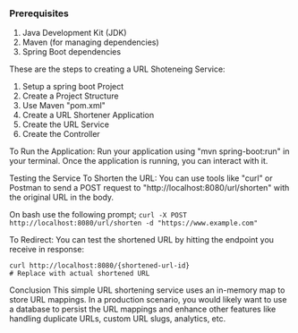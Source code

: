 ### Prerequisites
1. Java Development Kit (JDK)
2. Maven (for managing dependencies)
3. Spring Boot dependencies


These are the steps to creating a URL Shoteneing Service:
  1. Setup a spring boot Project
  2. Create a Project Structure
  3. Use Maven "pom.xml"
  4. Create a URL Shortener Application
  5. Create the URL Service
  6. Create the Controller


To Run the Application:
   Run your application using "mvn spring-boot:run" in your terminal. Once the application    is running, you can interact with it.

Testing the Service
  To Shorten the URL:
   You can use tools like "curl" or Postman to send a POST request to     "http://localhost:8080/url/shorten" with the original URL in the body.

On bash use the following prompt;
   ``
   curl -X POST http://localhost:8080/url/shorten -d "https://www.example.com"
   ``



To Redirect:
   You can test the shortened URL by hitting the endpoint you receive in response:
   
   ``` on bash
   curl http://localhost:8080/{shortened-url-id}  
# Replace with actual shortened URL
   ```



Conclusion
  This simple URL shortening service uses an in-memory map to store URL mappings. In a       production scenario, you would likely want to use a database to persist the URL mappings   and enhance other features like handling duplicate URLs, custom URL slugs, analytics,      etc.
